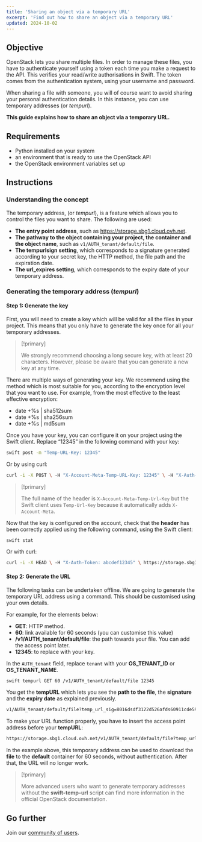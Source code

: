 ```yaml
---
title: 'Sharing an object via a temporary URL'
excerpt: 'Find out how to share an object via a temporary URL'
updated: 2024-10-02
---
```


## Objective 

OpenStack lets you share multiple files. In order to manage these files, you have to authenticate yourself using a token each time you make a request to the API. This verifies your read/write authorisations in Swift. The token comes from the authentication system, using your username and password. 

When sharing a file with someone, you will of course want to avoid sharing your personal authentication details. In this instance, you can use temporary addresses (or *tempurl*).

**This guide explains how to share an object via a temporary URL.**

## Requirements

- Python installed on your system
- an environment that is ready to use the OpenStack API 
- the OpenStack environment variables set up

## Instructions

### Understanding the concept

The temporary address, (or *tempurl*), is a feature which allows you to control the files you want to share. The following are used: 

- **The entry point address**, such as https://storage.sbg1.cloud.ovh.net.
- **The pathway to the object containing your project, the container and the object name**, such as `v1/AUTH_tenant/default/file`. 
- **The tempurlsign setting**, which corresponds to a signature generated according to your secret key, the HTTP method, the file path and the expiration date. 
- **The url_expires setting**, which corresponds to the expiry date of your temporary address. 

### Generating the temporary address (*tempurl*)

#### Step 1: Generate the key

First, you will need to create a key which will be valid for all the files in your project. This means that you only have to generate the key once for all your temporary addresses.  

> [!primary]
>
> We strongly recommend choosing a long secure key, with at least 20 characters. However, please be aware that you can generate a new key at any time. 
> 

There are multiple ways of generating your key. We recommend using the method which is most suitable for you, according to the encryption level that you want to use. For example, from the most effective to the least effective encryption: 

- date +%s | sha512sum
- date +%s | sha256sum
- date +%s | md5sum 

Once you have your key, you can configure it on your project using the Swift client. Replace “12345” in the following command with your key:

```bash
swift post -m "Temp-URL-Key: 12345"
```

Or by using curl:

```bash
curl -i -X POST \ -H "X-Account-Meta-Temp-URL-Key: 12345" \ -H "X-Auth-Token: abcdef12345" \ https://storage.sbg1.cloud.ovh.net/v1/AUTH_ProjectID
```

> [!primary]
>
> The full name of the header is `X-Account-Meta-Temp-Url-Key` but the Swift client uses `Temp-Url-Key` because it automatically adds `X-Account-Meta`. 
> 

Now that the key is configured on the account, check that the **header** has been correctly applied using the following command, using the Swift client: 

```bash
swift stat
```

Or with curl:

```bash
curl -i -X HEAD \ -H "X-Auth-Token: abcdef12345" \ https://storage.sbg1.cloud.ovh.net/v1/AUTH_ProjectID
```

#### Step 2: Generate the URL

The following tasks can be undertaken offline.  We are going to generate the temporary URL address using a command.  This should be customised using your own details. 

For example, for the elements below:

- **GET**: HTTP method.
- **60**: link available for 60 seconds (you can customise this value) 
- **/v1/AUTH_tenant/default/file**: the path towards your file. You can add the access point later.
- **12345**: to replace with your key.

In the `AUTH_tenant` field, replace `tenant` with your **OS_TENANT_ID** or **OS_TENANT_NAME**.

```bash
swift tempurl GET 60 /v1/AUTH_tenant/default/file 12345
```

You get the **tempURL** which lets you see the **path to the file**, the **signature** and the **expiry date** as explained previously.

```bash
v1/AUTH_tenant/default/file?temp_url_sig=8016dsdf3122d526afds60911cde59fds3&temp_url_expires=1401548543
```

To make your URL function properly, you have to insert the access point address before your **tempURL**:

```bash
https://storage.sbg1.cloud.ovh.net/v1/AUTH_tenant/default/file?temp_url_sig=8016dsdf3122d526afds60911cde59fds3&temp_url_expires=1401548543
```
In the example above, this temporary address can be used to download the **file** to the **default** container for 60 seconds, without authentication. After that, the URL will no longer work.

> [!primary]
>
> More advanced users who want to generate temporary addresses without the **swift-temp-url** script can find more information in the official OpenStack documentation.

## Go further

Join our [community of users](/links/community).
